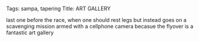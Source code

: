 Tags: sampa, tapering
Title: ART GALLERY
  
last one before the race, when one should rest legs but instead goes on a scavenging mission armed with a cellphone camera becasue the flyover is a fantastic art gallery